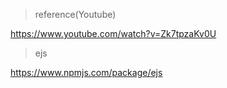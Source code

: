 > reference(Youtube)

https://www.youtube.com/watch?v=Zk7tpzaKv0U

>ejs

https://www.npmjs.com/package/ejs